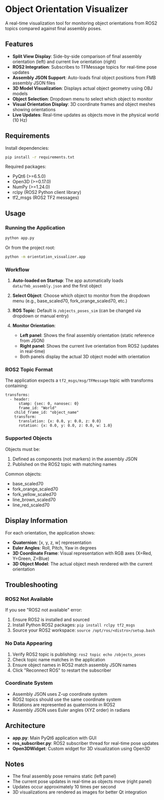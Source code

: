 # Object Orientation Visualizer

A real-time visualization tool for monitoring object orientations from ROS2 topics compared against final assembly poses.

## Features

- **Split View Display**: Side-by-side comparison of final assembly orientation (left) and current live orientation (right)
- **ROS2 Integration**: Subscribes to TFMessage topics for real-time pose updates
- **Assembly JSON Support**: Auto-loads final object positions from FMB assembly JSON files
- **3D Model Visualization**: Displays actual object geometry using OBJ models
- **Object Selection**: Dropdown menu to select which object to monitor
- **Visual Orientation Display**: 3D coordinate frames and object meshes showing orientations
- **Live Updates**: Real-time updates as objects move in the physical world (10 Hz)

## Requirements

Install dependencies:

```bash
pip install -r requirements.txt
```

Required packages:
- PyQt6 (>=6.5.0)
- Open3D (>=0.17.0)
- NumPy (>=1.24.0)
- rclpy (ROS2 Python client library)
- tf2_msgs (ROS2 TF2 messages)

## Usage

### Running the Application

```bash
python app.py
```

Or from the project root:

```bash
python -m orientation_visualizer.app
```

### Workflow

1. **Auto-loaded on Startup**: The app automatically loads `data/fmb_assembly.json` and the first object

2. **Select Object**: Choose which object to monitor from the dropdown menu (e.g., base_scaled70, fork_orange_scaled70, etc.)

3. **ROS Topic**: Default is `/objects_poses_sim` (can be changed via dropdown or manual entry)

4. **Monitor Orientation**: 
   - **Left panel**: Shows the final assembly orientation (static reference from JSON)
   - **Right panel**: Shows the current live orientation from ROS2 (updates in real-time)
   - Both panels display the actual 3D object model with orientation

### ROS2 Topic Format

The application expects a `tf2_msgs/msg/TFMessage` topic with transforms containing:

```
transforms:
  - header:
      stamp: {sec: 0, nanosec: 0}
      frame_id: "World"
    child_frame_id: "object_name"
    transform:
      translation: {x: 0.0, y: 0.0, z: 0.0}
      rotation: {x: 0.0, y: 0.0, z: 0.0, w: 1.0}
```

### Supported Objects

Objects must be:
1. Defined as components (not markers) in the assembly JSON
2. Published on the ROS2 topic with matching names

Common objects:
- base_scaled70
- fork_orange_scaled70
- fork_yellow_scaled70
- line_brown_scaled70
- line_red_scaled70

## Display Information

For each orientation, the application shows:
- **Quaternion**: [x, y, z, w] representation
- **Euler Angles**: Roll, Pitch, Yaw in degrees
- **3D Coordinate Frame**: Visual representation with RGB axes (X=Red, Y=Green, Z=Blue)
- **3D Object Model**: The actual object mesh rendered with the current orientation

## Troubleshooting

### ROS2 Not Available

If you see "ROS2 not available" error:
1. Ensure ROS2 is installed and sourced
2. Install Python ROS2 packages: `pip install rclpy tf2_msgs`
3. Source your ROS2 workspace: `source /opt/ros/<distro>/setup.bash`

### No Data Appearing

1. Verify ROS2 topic is publishing: `ros2 topic echo /objects_poses`
2. Check topic name matches in the application
3. Ensure object names in ROS2 match assembly JSON names
4. Click "Reconnect ROS" to restart the subscriber

### Coordinate System

- Assembly JSON uses Z-up coordinate system
- ROS2 topics should use the same coordinate system
- Rotations are represented as quaternions in ROS2
- Assembly JSON uses Euler angles (XYZ order) in radians

## Architecture

- **app.py**: Main PyQt6 application with GUI
- **ros_subscriber.py**: ROS2 subscriber thread for real-time pose updates
- **Open3DWidget**: Custom widget for 3D visualization using Open3D

## Notes

- The final assembly pose remains static (left panel)
- The current pose updates in real-time as objects move (right panel)
- Updates occur approximately 10 times per second
- 3D visualizations are rendered as images for better Qt integration

